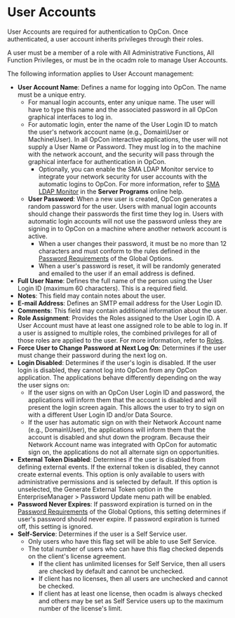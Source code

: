 # User Accounts

User Accounts are required for authentication to OpCon. Once authenticated, a user account inherits privileges through their roles.

A user must be a member of a role with All Administrative Functions, All Function Privileges, or must be in the ocadm role to manage User Accounts.

The following information applies to User Account management:

- **User Account Name**: Defines a name for logging into OpCon. The name must be a unique entry.
  - For manual login accounts, enter any unique name. The user will have to type this name and the associated password in all OpCon graphical interfaces to log in.
  - For automatic login, enter the name of the User Login ID to match the user's network account name (e.g., Domain\\User or Machine\\User). In all OpCon interactive applications, the user will not supply a User Name or Password. They must log in to the machine with the network account, and the security will pass through the graphical interface for authentication in OpCon.
    - Optionally, you can enable the SMA LDAP Monitor service to integrate your network security for user accounts with the automatic logins to OpCon. For more information, refer to [SMA LDAP Monitor](../server-programs/optional.md#sma) in the **Server Programs** online help.
  - **User Password**: When a new user is created, OpCon generates a random password for the user. Users with manual login accounts should change their passwords the first time they log in. Users with automatic login accounts will not use the password unless they are signing in to OpCon on a machine where another network account is active.
    - When a user changes their password, it must be no more than 12 characters and must conform to the rules defined in the [Password Requirements](./server-options.md#password-requirements) of the Global Options.
    - When a user's password is reset, it will be randomly generated and emailed to the user if an email address is defined.
- **Full User Name**: Defines the full name of the person using the User Login ID (maximum 60 characters). This is a required field.
- **Notes**: This field may contain notes about the user.
- **E-mail Address**: Defines an SMTP email address for the User Login ID.
- **Comments**: This field may contain additional information about the user.
- **Role Assignment**: Provides the Roles assigned to the User Login ID. A User Account must have at least one assigned role to be able to log in. If a user is assigned to multiple roles, the combined privileges for all of those roles are applied to the user. For more information, refer to [Roles](./roles.md).
- **Force User to Change Password at Next Log On**: Determines if the user must change their password during the next log on.
- **Login Disabled**: Determines if the user's login is disabled. If the user login is disabled, they cannot log into OpCon from any OpCon application. The applications behave differently depending on the way the user signs on:
  - If the user signs on with an OpCon User Login ID and password, the applications will inform them that the account is disabled and will present the login screen again. This allows the user to try to sign on with a different User Login ID and/or Data Source.
  - If the user has automatic sign on with their Network Account name (e.g., Domain\\User), the applications will inform them that the account is disabled and shut down the program. Because their Network Account name was integrated with OpCon for automatic sign on, the applications do not all alternate sign on opportunities.
- **External Token Disabled**: Determines if the user is disabled from defining external events. If the external token is disabled, they cannot create external events. This option is only available to users with administrative permissions and is selected by default. If this option is unselected, the Generate External Token option in the EnterpriseManager \> Password Update menu path will be enabled.
- **Password Never Expires**: If password expiration is turned on in the [Password Requirements](./server-options.md#password-requirements) of the Global Options, this setting determines if user's password should never expire. If password expiration is turned off, this setting is ignored.
- **Self-Service**: Determines if the user is a Self Service user.
  - Only users who have this flag set will be able to use Self Service.
  - The total number of users who can have this flag checked depends on the client's license agreement.
    - If the client has unlimited licenses for Self Service, then all users are checked by default and cannot be unchecked.
    - If client has no licenses, then all users are unchecked and cannot be checked.
    - If client has at least one license, then ocadm is always checked and others may be set as Self Service users up to the maximum number of the license's limit.
